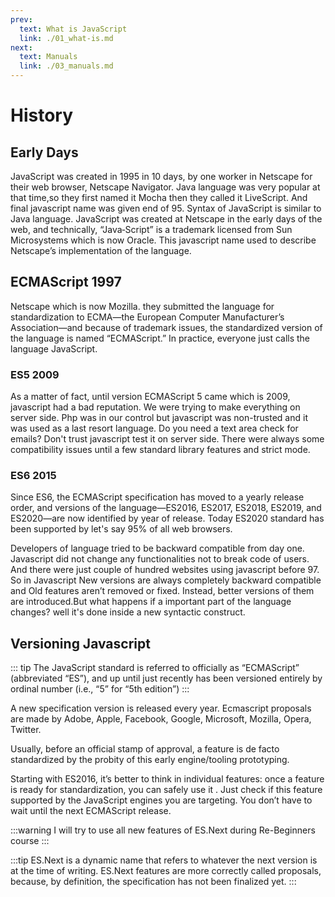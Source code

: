 ```yaml
---
prev:
  text: What is JavaScript
  link: ./01_what-is.md 
next: 
  text: Manuals
  link: ./03_manuals.md
---
```

# History

## Early Days

JavaScript was created in 1995 in 10 days, by one worker in Netscape for their web browser, Netscape Navigator.
Java language was very popular at that time,so they first named it Mocha then  they called it LiveScript. And final javascript name was given end of 95.
Syntax of JavaScript is similar to Java language.
JavaScript was created at Netscape in the early days of the web, and technically, “Java‐Script” is a trademark licensed from Sun Microsystems which is now Oracle. This javascript name used to describe Netscape’s implementation of the language.

## ECMAScript 1997

 Netscape  which is now Mozilla. they submitted the language for standardization to ECMA—the European Computer Manufacturer’s Association—and because of trademark issues, the standardized version of the language is named “ECMAScript.” In practice, everyone just calls the language JavaScript.

### ES5 2009

As a matter of fact, until version ECMAScript 5  came which is 2009, javascript had a bad reputation. We were trying to make everything on server side. Php was in our control but javascript was non-trusted and it was used as a last resort language. Do you need a text area check for emails? Don't trust javascript test it on server side. There were always some compatibility issues until a few standard library features and strict mode.

### ES6 2015

Since ES6, the ECMAScript specification has moved to a yearly release order, and versions of the language—ES2016, ES2017, ES2018, ES2019, and ES2020—are now identified by year of release. Today ES2020 standard has been supported by let's say 95% of all web browsers.

Developers of language tried to be backward compatible from day one. Javascript did not change any functionalities not to break code of users. And there were just couple of hundred websites using javascript before 97.
So in Javascript New versions are always completely backward compatible and Old features aren’t removed or fixed. Instead, better versions of them are introduced.But what happens if a important part of the language changes? well it's done inside a new syntactic construct.

## Versioning Javascript

::: tip
The JavaScript standard is referred to officially as “ECMAScript”
(abbreviated “ES”), and up until just recently has been versioned
entirely by ordinal number (i.e., “5” for “5th edition”)
:::

A new specification version is released every year. Ecmascript proposals are made by Adobe, Apple, Facebook, Google, Microsoft, Mozilla, Opera, Twitter.

Usually, before an official stamp of approval, a feature is de facto standardized by the probity of this early engine/tooling prototyping.

Starting with ES2016, it’s better to think in individual features: once a feature is ready for standardization, you can safely use it . Just check if this feature supported by the JavaScript engines you are targeting. You don’t have to wait until the next ECMAScript release.

:::warning
I will try to use all new features of ES.Next during Re-Beginners course
:::

:::tip
ES.Next is a dynamic name that refers to whatever the next version is at the time of writing. ES.Next features are more correctly called proposals, because, by definition, the specification has not been finalized yet.
:::
